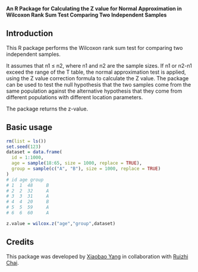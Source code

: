 **An R Package for Calculating the Z value for Normal Approximation in Wilcoxon Rank Sum Test Comparing Two Independent Samples**

## Introduction

This R package performs the Wilcoxon rank sum test for comparing two independent samples. 

It assumes that n1 ≤ n2, where n1 and n2 are the sample sizes. If n1 or n2-n1 exceed the range of the T table, the normal approximation test is applied, using the Z value correction formula to calculate the Z value. The package can be used to test the null hypothesis that the two samples come from the same population against the alternative hypothesis that they come from different populations with different location parameters. 

The package returns the z-value.

## Basic usage

```R
rm(list = ls())
set.seed(123)
dataset = data.frame(
  id = 1:1000,
  age = sample(18:65, size = 1000, replace = TRUE),
  group = sample(c("A", "B"), size = 1000, replace = TRUE)
)
# id age group
# 1  1  48     B
# 2  2  32     A
# 3  3  31     A
# 4  4  20     B
# 5  5  59     A
# 6  6  60     A

z.value = wilcox.z("age","group",dataset)
```

## Credits

This package was  developed by [Xiaobao Yang](https://github.com/sur-yang) in collaboration with [Ruizhi Chai](https://github.com/sur-berry).